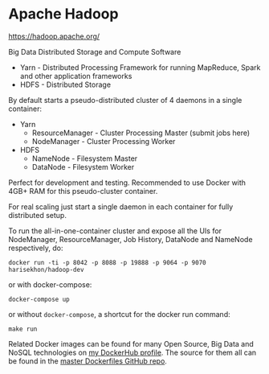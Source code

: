 Apache Hadoop
=============

https://hadoop.apache.org/

Big Data Distributed Storage and Compute Software

- Yarn - Distributed Processing Framework for running MapReduce, Spark and other application frameworks
- HDFS - Distributed Storage

By default starts a pseudo-distributed cluster of 4 daemons in a single container:

- Yarn
  - ResourceManager - Cluster Processing Master (submit jobs here)
  - NodeManager - Cluster Processing Worker
- HDFS
  - NameNode - Filesystem Master
  - DataNode - Filesystem Worker

Perfect for development and testing. Recommended to use Docker with 4GB+ RAM for this pseudo-cluster container.

For real scaling just start a single daemon in each container for fully distributed setup.


To run the all-in-one-container cluster and expose all the UIs for NodeManager, ResourceManager, Job History, DataNode and NameNode respectively, do:
```
docker run -ti -p 8042 -p 8088 -p 19888 -p 9064 -p 9070 harisekhon/hadoop-dev
```

or with docker-compose:

```
docker-compose up
```

or without `docker-compose`, a shortcut for the docker run command:

```
make run
```

Related Docker images can be found for many Open Source, Big Data and NoSQL technologies on [my DockerHub profile](https://hub.docker.com/r/harisekhon). The source for them all can be found in the [master Dockerfiles GitHub repo](https://github.com/HariSekhon/Dockerfiles/).
